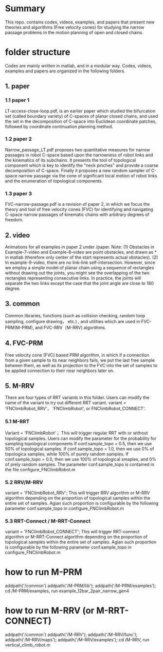 # Summary
This repo. contains codes, videos, examples, and papers that present new theories and algorithms (Free velocity cones) for studying the narrow passage
problems in the motion planning of open and closed chains. 

# folder structure
Codes are mainly written in matlab, and in a modular way.  Codes, videos, examples and papers are organized in the following folders.
 ## 1. paper
   
 ### 1.1 paper 1
LT-access-close-loop.pdf,  is an earlier paper which studied the bifurcation set (called boundary variety) of C-spaces of  planar closed chains, and used
the set in the decomposition of C-space into Euclidean coordinate patches, followed by coordinate continuation planning method.
     
 ### 1.2 paper 2
Narrow_passage_LT.pdf  proposes two quantitative measures for narrow passages  in robot C-space based upon the narrowness of robot links and 
the kinematics of its subchains.  It presents the tool of topological component which is key to identify the "neck pinches" and provide a coarse decomposition of
C-space. Finally it proposes a new random sampler of C-space narrow passage via the cone of significant local motion of robot links and the enumeration of
topological components.  

 ### 1.3 paper 3
 FVC-narrow-passage.pdf is a revision of paper 2, in which we focus the theory and tool of free velocity cones (FVC) for identifying and navigating C-space narrow passages of kinematic chains with arbitrary degrees of freedom.

## 2. video
Animations for all examples in paper 2 under /paper. Note: (1) Obstacles in Example-7-video and Example-8-video are point obstacles, and drawn as * in matlab (therefore only center of the start represents actual obstacles). (2) In example-9-video, there are no link-link self-intersection. However, since we employ a simple model of planar chain using a sequence of rectangles without drawing out the joints, you might see the overlapping of the two rectangles representing consecutive links. In practice, the joints
will separate the two links except the case that the joint angle are close to 180 degree.

## 3. common
 Common libraries, functions (such as collision checking, random loop sampling, configure drawing， etc.)
, and utilities which are used in  FVC-PRM(M-PRM), and FVC-RRV（M-RRV) algorithms.

## 4. FVC-PRM
Free velocity cone (FVC) based PRM algorithm, in which if a connection from a given sample to its near neighbors fails, we put the last free sample between them, as well as its projection to the FVC into the set of samples to be applied connection to their near neighbors later on.
 
## 5. M-RRV
There are four types of RRT variants in this folder. Users can modify the name of the variant to try out different RRT variant. 
variant = 'FNClimbRobot_RRV'， ‘FNClimbRobot', or FNClimbRobot_CONNECT'.

### 5.1 M-RRT
Variant = 'FNClimbRobot‘；  This will trigger regular RRT with or without topological samples. Users can modify the
parameter for the probability for sampling topological components
If conf.sample_topo = 0.5, then we use 50% of topological samples.
If conf.sample_topo = 1.0, then we use 0%  of topologica samples, while 100% of purely random samples.
If conf.sample_topo = 0.0, then we use 100% of topological smaples, and 0% of prely random samples.
The parameter conf.sample_topo is contained in the file configure_FNClimbRobot.m

### 5.2 RRV/M-RRV
variant = 'FNClimbRobot_RRV'; This will trigger RRV algorithm or M-RRV algorithm depending on 
the proportion of topological samples within the entire set of samples. Agian such proportion is configurable by the following parameter
conf.sample_topo in configure_FNClimbRobot.m

### 5.3  RRT-Connect / M-RRT-Connect
variant = 'FNClimbRobot_CONNECT'; This will trigger RRT-connect algorithm or M-RRT-Connect algorithm depending on
the proportion of topological samples within the entire set of samples. Agian such proportion is configurable by the following parameter
conf.sample_topo in configure_FNClimbRobot.m


# how to run M-PRM
addpath('/common')
addpath('/M-PRM/lib');
addpath('/M-PRM/examples');
cd /M-PRM/examples, run example_12bar_2pair_narrow_gen4

# how to run M-RRV (or M-RRT-CONNECT)
addpath('/common')
addpath('/M-RRV');
addpath('/M-RRV/func');
addpath('/M-RRV/maps');
addpath('/M-RRV/examples');
cd /M-RRV, run vertical_climb_robot.m
